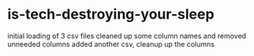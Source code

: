 # is-tech-destroying-your-sleep
initial loading of 3 csv files
cleaned up some column names and removed unneeded columns
added another csv, cleanup up the columns
